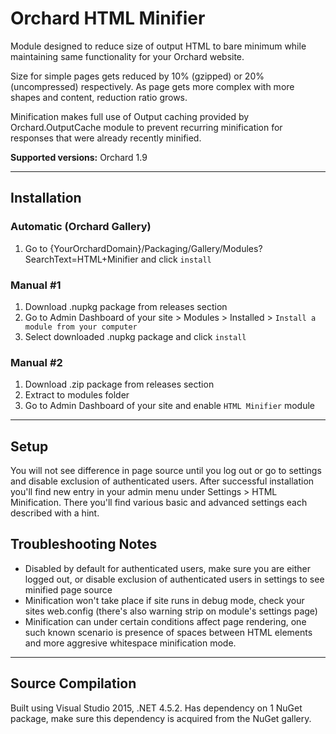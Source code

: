 # Orchard HTML Minifier
Module designed to reduce size of output HTML to bare minimum while maintaining same functionality for your Orchard website.

Size for simple pages gets reduced by 10% (gzipped) or 20% (uncompressed) respectively. As page gets more complex with more shapes and content, reduction ratio grows.

Minification makes full use of Output caching provided by Orchard.OutputCache module to prevent recurring minification for responses that were already recently minified.

**Supported versions:** Orchard 1.9
___

## Installation
### Automatic (Orchard Gallery)
1. Go to {YourOrchardDomain}/Packaging/Gallery/Modules?SearchText=HTML+Minifier and click `install`

### Manual #1
1. Download .nupkg package from releases section
2. Go to Admin Dashboard of your site > Modules > Installed > `Install a module from your computer`
3. Select downloaded .nupkg package and click `install`

### Manual #2
1. Download .zip package from releases section
2. Extract to modules folder
3. Go to Admin Dashboard of your site and enable `HTML Minifier` module

___

## Setup
You will not see difference in page source until you log out or go to settings and disable exclusion of authenticated users.
After successful installation you'll find new entry in your admin menu under Settings > HTML Minification. There you'll find various basic and advanced settings each described with a hint.

## Troubleshooting Notes
- Disabled by default for authenticated users, make sure you are either logged out, or disable exclusion of authenticated users in settings to see minified page source
- Minification won't take place if site runs in debug mode, check your sites web.config (there's also warning strip on module's settings page)
- Minification can under certain conditions affect page rendering, one such known scenario is presence of spaces between HTML elements and more aggresive whitespace minification mode.

___

## Source Compilation
Built using Visual Studio 2015, .NET 4.5.2. Has dependency on 1 NuGet package, make sure this dependency is acquired from the NuGet gallery.
